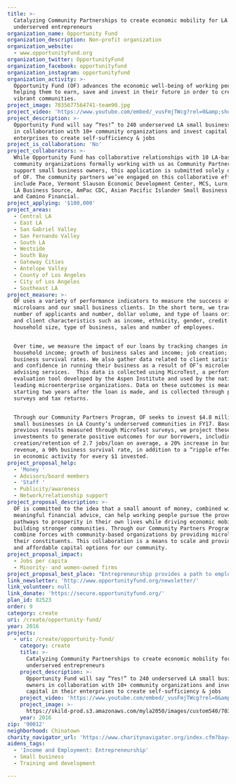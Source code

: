 ```yaml
---
title: >-
  Catalyzing Community Partnerships to create economic mobility for LA’s
  underserved entrepreneurs
organization_name: Opportunity Fund
organization_description: Non-profit organization
organization_website:
  - www.opportunityfund.org
organization_twitter: OpportunityFund
organization_facebook: opportunityfund
organization_instagram: opportunityfund
organization_activity: >-
  Opportunity Fund (OF) advances the economic well-being of working people by
  helping them to earn, save and invest in their future in order to create
  vibrant communities.
project_image: 7035677564741-team90.jpg
project_video: 'https://www.youtube.com/embed/_vusFmjTWcg?rel=0&amp;showinfo=0'
project_description: >-
  Opportunity Fund will say “Yes!” to 240 underserved LA small business owners
  in collaboration with 10+ community organizations and invest capital in their
  enterprises to create self-sufficiency & jobs
project_is_collaboration: 'No'
project_collaborators: >-
  While Opportunity Fund has collaborative relationships with 10 LA-based
  community organizations formally working with us as Community Partnerships to
  support small business owners, this application is submitted solely on behalf
  of OF. The community partners we’ve engaged on this collaborative effort
  include Pace, Vermont Slauson Economic Development Center, MCS, Lurn, LA-Mas,
  LA Business Source, AmPac CDC, Asian Pacific Islander Small Business Program
  and Camino Financial.
project_applying: '$100,000'
project_areas:
  - Central LA
  - East LA
  - San Gabriel Valley
  - San Fernando Valley
  - South LA
  - Westside
  - South Bay
  - Gateway Cities
  - Antelope Valley
  - County of Los Angeles
  - City of Los Angeles
  - Southeast LA
project_measure: >-
  OF uses a variety of performance indicators to measure the success of our
  microloans and our small business clients. In the short term, we track the
  number of applicants and number, dollar volume, and type of loans originated,
  and client characteristics such as income, ethnicity, gender, credit score,
  household size, type of business, sales and number of employees.  


  Over time, we measure the impact of our loans by tracking changes in borrower
  household income; growth of business sales and income; job creation; and
  business survival rates. We also gather data related to client satisfaction
  and confidence in running their business as a result of OF’s microlending and
  advising services.  This data is collected using MicroTest, a performance
  evaluation tool developed by the Aspen Institute and used by the nation’s
  leading microenterprise organizations. Data on these outcomes is measured
  starting two years after the loan is made, and is collected through phone
  surveys and tax returns.  


  Through our Community Partners Program, OF seeks to invest $4.8 million in 240
  small businesses in LA County’s underserved communities in FY17. Based on
  previous results measured through MicroTest surveys, we project these
  investments to generate positive outcomes for our borrowers, including the
  creation/retention of 2.7 jobs/loan on average, a 20% increase in business
  revenue, a 90% business survival rate, in addition to a “ripple effect” of $2
  in economic activity for every $1 invested.
project_proposal_help:
  - 'Money '
  - Advisors/board members
  - 'Staff '
  - Publicity/awareness
  - Network/relationship support
project_proposal_description: >-
  OF is committed to the idea that a small amount of money, combined with
  meaningful financial advice, can help working people pursue the proven
  pathways to prosperity in their own lives while driving economic mobility and
  building stronger communities. Through our Community Partners Program, we
  combine forces with community-based organizations by providing microloans to
  their constituents. This collaboration is a means to scale and provide fairer
  and affordable capital options for our community.
project_proposal_impact:
  - Jobs per capita
  - Minority- and women-owned firms
project_proposal_best_place: "Entrepreneurship provides a path to employment for low-wage workers. While Greater LA features high levels of small business ownership, it lacks sufficient capacity to address the capital needs of these entrepreneurs.\nConventional lenders have tightened their requirements, limiting access by small business owners. And some financing options such as payday loans and merchant cash advances strap high APRs on available financing, doing more harm than good. Access to affordable, appropriate capital is essential for small businesses to survive and thrive.  Almost half of small businesses that fail do so because they cannot get the financing they need to grow.  \n\nOF helps local entrepreneurs gain access to credit, advising, and the means to build a stable enterprise, earn a living wage, and work toward financial independence while creating jobs in their community. Since our launch in 1994, OF has offered an innovative combination of products and services, directing more than $516 million, and thousands of hours of financial training into California's distressed neighborhoods, improving lives in more than 23,000 households. OF provides loans of $2,600 to $100,000 at low, fixed interest rates to low-income entrepreneurs with small capital needs and imperfect credit.\n\nThrough our new Community Partnership Program, OF is creating a network of quality lending partners that collectively have a deeper reach, improve the entrepreneurship ecosystem and have an electronic portal to capture data. OF will create a consistent partner referral channel for microbusiness, thereby increasing new loan volume.  By leveraging OF’s position as an “Affordable and Responsible” lender, and capitalizing on our expert knowledge of alternative financing to educate and train partners about “New School Lending,” we expect to be a best alternative to more LA small business owners. To date, OF has secured MOUs with the following LA-area community partners: AmPac Tri-State CDC; APISBP; LA Mas; LURN; MCS – Harbor City; MCS – Hollywood;PACE and Vermont-Slauson EDC. Together we have originated 200 loans for a total of $2 million invested in the local economy.\n\nOF’s model will create a more vital work force in LA. Each of our loans creates or maintains an average of 2.7 jobs, resulting in a “ripple effect” that generates new revenues, wages, and taxes that flow through the local economy. A recent independent study found that every $1 OF lends generates nearly $2 in new annual economic activity.\n\nOF has helped fill the financing gap by providing microloans to low-income entrepreneurs throughout CA . Our expansion to LA builds on this successful track record, ensuring access to capital for the region’s small businesses. A $100,000 award from LA2050 will help Opportunity Fund work with our community partners to:\n\toriginate 240 microloans to underserved entrepreneurs in LA \n\tinvest $4.8 million  in the LA’s undercapitalized neighborhoods \n\tcreate or retain more than 650 jobs"
link_newsletter: 'http://www.opportunityfund.org/newsletter/'
link_volunteer: null
link_donate: 'https://secure.opportunityfund.org/'
plan_id: 82523
order: 9
category: create
uri: /create/opportunity-fund/
year: 2016
projects:
  - uri: /create/opportunity-fund/
    category: create
    title: >-
      Catalyzing Community Partnerships to create economic mobility for LA’s
      underserved entrepreneurs
    project_description: >-
      Opportunity Fund will say “Yes!” to 240 underserved LA small business
      owners in collaboration with 10+ community organizations and invest
      capital in their enterprises to create self-sufficiency & jobs
    project_video: 'https://www.youtube.com/embed/_vusFmjTWcg?rel=0&amp;showinfo=0'
    project_image: >-
      https://skild-prod.s3.amazonaws.com/myla2050/images/custom540/7035677564741-team90.jpg
    year: 2016
zip: '90012'
neighborhood: Chinatown
charity_navigator_url: 'https://www.charitynavigator.org/index.cfm?bay=search.profile&ein=311719434'
aidens_tags:
  - 'Income and Employment: Entrepreneurship'
  - Small business
  - Training and development

---
```


